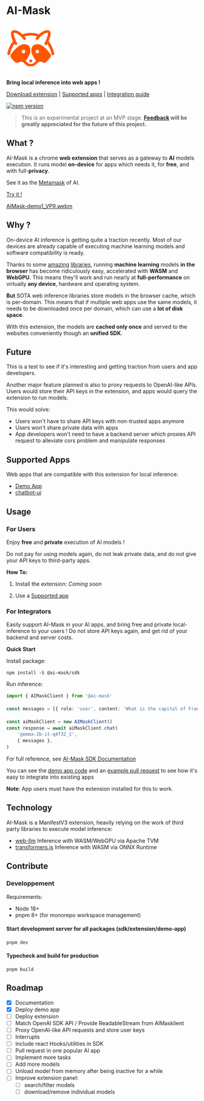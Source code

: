 
# AI-Mask
  ![AI-Mask Logo](/packages/extension/icons/icon-128.png)

**Bring local inference into web apps !**

[Download extension](#) | [Supported apps](#supported-apps) | [Integration guide](#for-integrators)

[![npm version](https://badge.fury.io/js/@ai-mask%2Fsdk.svg)](https://badge.fury.io/js/@ai-mask%2Fsdk)

> This is an experimental project at an MVP stage. 
> **[Feedback](https://github.com/pacoccino/ai-mask/discussions) will be greatly appreciated for the future of this project.**
 
## What ?

AI-Mask is a chrome **web extension** that serves as a gateway to  **AI** models execution. It runs model **on-device** for apps which needs it, for **free**, and with full-**privacy**. 

See it as the [Metamask](https://metamask.io/) of AI. 

[Try it !](https://pacoccino.github.io/ai-mask/)

[AIMask-demo1_VP9.webm](https://github.com/pacoccino/ai-mask/assets/1371207/8f6ecbb7-07fb-4b0d-9c28-deb86520d3d1)

## Why ?

On-device AI inference is getting quite a traction recently. Most of our devices are already capable of executing machine learning models and software compatibility is ready.

Thanks to some [amazing](https://github.com/mlc-ai/web-llm) [libraries](https://github.com/xenova/transformers.js), running **machine learning** models **in the browser** has become ridiculously easy, accelerated with **WASM** and **WebGPU**. This means they'll work and run nearly at **full-performance** on virtually **any device**, hardware and operating system.

**But** SOTA web inference libraries store models in the browser cache, which is per-domain. This means that if multiple web apps use the same models, it needs to be downloaded once per domain, which can use a **lot of disk space**.

With this extension, the models are **cached only once** and served to the websites conveniently though an **unified SDK**.

## Future

This is a test to see if it's interesting and getting traction from users and app developers.

Another major feature planned is also to proxy requests to OpenAI-like APIs. Users would store their API keys in the extension, and apps would query the extension to run models.

This would solve:
- Users won't have to share API keys with non-trusted apps anymore
- Users won't share private data with apps
- App developers won't need to have a backend server which proxies API request to alleviate cors problem and manipulate responses

## Supported Apps

Web apps that are compatible with this extension for local inference:
 
- [Demo App](https://pacoccino.github.io/ai-mask/)
- [chatbot-ui](https://github.com/pacoccino/chatbot-ui/pull/1)

## Usage

### For Users

Enjoy **free** and **private** execution of AI models !

Do not pay for using models again, do not leak private data, and do not give your API keys to third-party apps. 

**How To:**

1. Install the extension: *Coming soon*



2. Use a [Supported app](#supported-apps)


### For Integrators

Easily support AI-Mask in your AI apps, and bring free and private local-inference to your users ! Do not store API keys again, and get rid of your backend and server costs. 

**Quick Start**

Install package:
```shell
npm install -S @ai-mask/sdk
```
Run inference:
```typescript
import { AIMaskClient } from '@ai-mask'

const messages = [{ role: 'user', content: 'What is the capital of France ? ' }]

const aiMaskClient = new AIMaskClient()
const response = await aiMaskClient.chat(
    'gemma-2b-it-q4f32_1',
	{ messages },
)
```

For full reference, see [AI-Mask SDK Documentation](/packages/sdk)


You can see the [demo app code](/examples/demo-app/) and an [example pull request](https://github.com/pacoccino/chatbot-ui/pull/1/files) to see how it's easy to integrate into existing apps

**Note**: App users must have the extension installed for this to work. 

## Technology

AI-Mask is a ManifestV3 extension, heavily relying on the work of third party libraries to execute model inference:
  
- [web-llm](https://github.com/mlc-ai/web-llm) Inference with WASM/WebGPU via Apache TVM
-  [transformers.js](https://github.com/mlc-ai/web-llm) Inference with WASM via ONNX Runtime
  
## Contribute

### Developpement

Requirements:
- Node 18+
- pnpm 8+ (for monorepo workspace management)


#### Start development server for all packages (sdk/extension/demo-app)
```
pnpm dev
```
#### Typecheck and build for production
```
pnpm build
```

## Roadmap

- [X] Documentation
- [x] Deploy demo app
- [ ] Deploy extension
- [ ] Match OpenAI SDK API / Provide ReadableStream from AIMasklient
- [ ] Proxy OpenAI-like API requests and store user keys
- [ ] Interrupts
- [ ] Include react Hooks/utilities in SDK
- [ ] Pull request in one popular AI app
- [ ] Implement more tasks
- [ ] Add more models
- [ ] Unload model from memory after being inactive for a while
- [ ] Improve extension panel:
    - [ ] search/filter models
    - [ ] download/remove individual models
